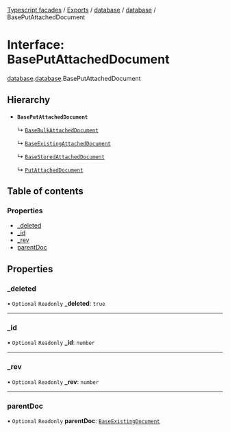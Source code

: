 [Typescript facades](../index.md) / [Exports](../modules.md) / [database](../modules/database.md) / [database](../modules/database.database-1.md) / BasePutAttachedDocument

# Interface: BasePutAttachedDocument

[database](../modules/database.md).[database](../modules/database.database-1.md).BasePutAttachedDocument

## Hierarchy

- **`BasePutAttachedDocument`**

  ↳ [`BaseBulkAttachedDocument`](database.database-1.BaseBulkAttachedDocument.md)

  ↳ [`BaseExistingAttachedDocument`](database.database-1.BaseExistingAttachedDocument.md)

  ↳ [`BaseStoredAttachedDocument`](database.database-1.BaseStoredAttachedDocument.md)

  ↳ [`PutAttachedDocument`](database.database-1.PutAttachedDocument.md)

## Table of contents

### Properties

- [\_deleted](database.database-1.BasePutAttachedDocument.md#_deleted)
- [\_id](database.database-1.BasePutAttachedDocument.md#_id)
- [\_rev](database.database-1.BasePutAttachedDocument.md#_rev)
- [parentDoc](database.database-1.BasePutAttachedDocument.md#parentdoc)

## Properties

### \_deleted

• `Optional` `Readonly` **\_deleted**: ``true``

___

### \_id

• `Optional` `Readonly` **\_id**: `number`

___

### \_rev

• `Optional` `Readonly` **\_rev**: `number`

___

### parentDoc

• `Optional` `Readonly` **parentDoc**: [`BaseExistingDocument`](database.database-1.BaseExistingDocument.md)
